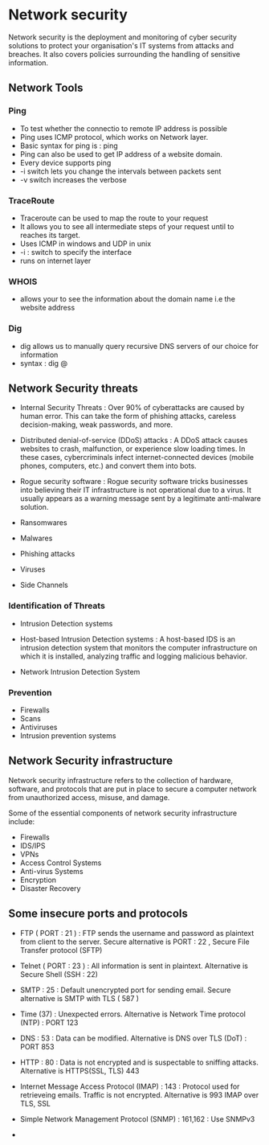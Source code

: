 # Network security

Network security is the deployment and monitoring of cyber security solutions to protect your organisation's IT systems from attacks and breaches. It also covers policies surrounding the handling of sensitive information.

## Network Tools 

### Ping

- To test whether the connectio to remote IP address is possible
- Ping uses ICMP protocol, which works on Network layer.
- Basic syntax for ping is :   ping <IP Address>
- Ping can also be used to get IP address of a website domain.
- Every device supports ping
- -i switch lets you change the intervals between packets sent
- -v switch increases the verbose

### TraceRoute

- Traceroute can be used to map the route to your request
- It allows you to see all intermediate steps of your request until to reaches its target.
- Uses ICMP in windows and UDP in unix
- -i : switch to specify the interface
- runs on internet layer

### WHOIS

- allows your to see the information about the domain name i.e the website address

### Dig

- dig allows us to manually query recursive DNS servers of our choice for information
- syntax : dig <domain> @<dns-server-ip>


## Network Security threats

- Internal Security Threats : Over 90% of cyberattacks are caused by human error. This can take the form of phishing attacks, careless decision-making, weak passwords, and more.

-  Distributed denial-of-service (DDoS) attacks : A DDoS attack causes websites to crash, malfunction, or experience slow loading times. In these cases, cybercriminals infect internet-connected devices (mobile phones, computers, etc.) and convert them into bots.

-  Rogue security software : Rogue security software tricks businesses into believing their IT infrastructure is not operational due to a virus. It usually appears as a warning message sent by a legitimate anti-malware solution.

- Ransomwares

- Malwares

- Phishing attacks

- Viruses

- Side Channels

### Identification of Threats

- Intrusion Detection systems
- Host-based Intrusion Detection systems : A host-based IDS is an intrusion detection system that monitors the computer infrastructure on which it is installed, analyzing traffic and logging malicious behavior.

- Network Intrusion Detection System

### Prevention 

- Firewalls
- Scans
- Antiviruses
- Intrusion prevention systems

## Network Security infrastructure 

Network security infrastructure refers to the collection of hardware, software, and protocols that are put in place to secure a computer network from unauthorized access, misuse, and damage.

Some of the essential components of network security infrastructure include:

- Firewalls
- IDS/IPS
- VPNs
- Access Control Systems
- Anti-virus Systems
- Encryption
- Disaster Recovery

## Some insecure ports and protocols

- FTP  ( PORT : 21 ) : FTP sends the username and password as plaintext from client to the server. Secure alternative is PORT : 22 , Secure File Transfer protocol (SFTP)

- Telnet ( PORT : 23 ) : All information is sent in plaintext. Alternative is Secure Shell (SSH : 22)

- SMTP : 25 : Default unencrypted port for sending email. Secure alternative is SMTP with TLS ( 587 )

- Time (37) : Unexpected errors. Alternative is Network Time protocol (NTP) : PORT 123

- DNS : 53 : Data can be modified. Alternative is DNS over TLS (DoT) : PORT 853

- HTTP : 80 : Data is not encrypted and is suspectable to sniffing attacks. Alternative is HTTPS(SSL, TLS) 443

- Internet Message Access Protocol (IMAP) : 143 : Protocol used for retrieveing emails. Traffic is not encrypted. Alternative is 993 IMAP over TLS, SSL

- Simple Network Management Protocol (SNMP) : 161,162 : Use SNMPv3 

- 